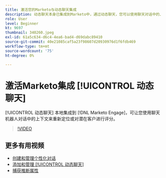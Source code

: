 ```yaml
---
title: 激活您的Marketo与动态聊天集成
description: 动态聊天本身已集成到Marketo中，通过动态聊天，您可以使用聊天对话中的上下文来重新定位或对潜在客户进行评分。
role: User
level: Beginner
kt: 9697
thumbnail: 340260.jpeg
exl-id: 61a5c634-d6c4-4ea6-bad4-d69dabc89410
source-git-commit: 40e21085caf5a23f98607d20930976d1f6fdb469
workflow-type: tm+mt
source-wordcount: '75'
ht-degree: 0%

---
```


# 激活Marketo集成 [!UICONTROL 动态聊天]

[!UICONTROL 动态聊天]  本地集成到 [!DNL Marketo Engage]，可让您使用聊天机器人对话中的上下文来重新定位或对潜在客户进行评分。

>[!VIDEO](https://video.tv.adobe.com/v/340260/?quality=12&learn=on)

## 更多有用视频

* [创建和管理个性化对话](dialogue-management.md)
* [添加和管理 [!UICONTROL 动态聊天] ](user-management.md)
* [捕获推断属性](capture-inferred-attributes.md)
